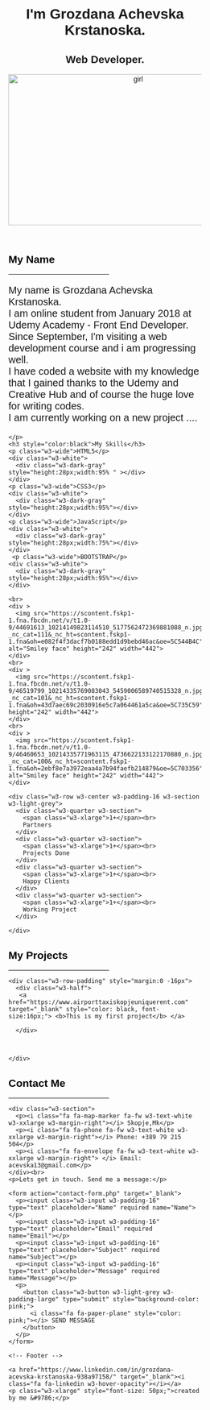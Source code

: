
<html>
<title>Grozdana Achevska Krstanoska</title>
<meta charset="UTF-8">
<meta name="viewport" content="width=device-width, initial-scale=1">
<link rel="stylesheet" href="https://www.w3schools.com/w3css/4/w3.css">
<link rel="stylesheet" href="https://fonts.googleapis.com/css?family=Montserrat">
<link rel="stylesheet" href="https://cdnjs.cloudflare.com/ajax/libs/font-awesome/4.7.0/css/font-awesome.min.css">
<style>
body, h1,h2,h3,h4,h5,h6 {font-family: "Montserrat", sans-serif}
.w3-row-padding img {margin-bottom: 12px;}
/* Set the width of the sidebar to 120px */
.w3-sidebar {width: 120px;background: #222;}
/* Add a left margin to the "page content" that matches the width of the sidebar (120px) */
#main {margin-left: 120px}
/* Remove margins from "page content" on small screens */
@media only screen and (max-width: 600px) {#main {margin-left: 0}}
</style>
<body class="w3-black">


<!-- Page Content -->
<div class="w3-padding-large" id="main">
  <!-- Header/Home -->
  <header class="w3-container w3-padding-32 w3-center w3-black" id="home">
    <h1 class="w3-jumbo"><span class="w3-hide-small">I'm</span> Grozdana Achevska Krstanoska.</h1>
    <h2>Web Developer.</h2>
    <img src="https://scontent.fskp1-1.fna.fbcdn.net/v/t1.0-9/44049490_10214091480855990_3606364827338932224_n.jpg?_nc_cat=103&_nc_ht=scontent.fskp1-1.fna&oh=c8d16152e9199270b2d50670cfbc31e1&oe=5C3BE69A" alt="girl" class="w3-image" width="500" height="300" >
  </header>

  <!-- About Section -->
  <div class="w3-content w3-justify w3-text-grey w3-padding-64" id="about">
    <h2  style="color:black;">My Name</h2>
    <hr style="width:200px" class="w3-opacity">
    <p style="font-size: 20px;">
      My name is Grozdana Achevska Krstanoska. <br>
      I am online student from January 2018 at Udemy Academy - Front End Developer. <br>
      Since September, I'm visiting a web development course and i am progressing well. <br>
      I have coded a website with my knowledge that I gained thanks to the Udemy and Creative Hub and of course the huge love for writing codes. <br>
      I am currently working on a new project ....

    </p>
    <h3 style="color:black">My Skills</h3>
    <p class="w3-wide">HTML5</p>
    <div class="w3-white">
      <div class="w3-dark-gray" style="height:28px;width:95% " ></div>
    </div>
    <p class="w3-wide">CSS3</p>
    <div class="w3-white">
      <div class="w3-dark-gray" style="height:28px;width:95%"></div>
    </div>
    <p class="w3-wide">JavaScript</p>
    <div class="w3-white">
      <div class="w3-dark-gray" style="height:28px;width:75%"></div>
    </div>
     <p class="w3-wide">BOOTSTRAP</p>
    <div class="w3-white">
      <div class="w3-dark-gray" style="height:28px;width:95%"></div>
    </div>

    <br>
    <div >
      <img src="https://scontent.fskp1-1.fna.fbcdn.net/v/t1.0-9/44691613_10214149823114510_5177562472369881088_n.jpg?_nc_cat=111&_nc_ht=scontent.fskp1-1.fna&oh=e082f4f3dacf7b0188edd1d9bebd46ac&oe=5C544B4C" alt="Smiley face" height="242" width="442">
    </div>
    <br>
    <div >
      <img src="https://scontent.fskp1-1.fna.fbcdn.net/v/t1.0-9/46519799_10214335769083043_5459006589740515328_n.jpg?_nc_cat=101&_nc_ht=scontent.fskp1-1.fna&oh=43d7aec69c2030916e5c7a064461a5ca&oe=5C735C59" height="242" width="442">
    </div>
    <br>
    <div >
      <img src="https://scontent.fskp1-1.fna.fbcdn.net/v/t1.0-9/46460653_10214335771963115_4736622133122170880_n.jpg?_nc_cat=100&_nc_ht=scontent.fskp1-1.fna&oh=2ebf8e7a3972eaa4a7b94faefb214879&oe=5C703356" alt="Smiley face" height="242" width="442">
    </div>
    
    <div class="w3-row w3-center w3-padding-16 w3-section w3-light-grey">
      <div class="w3-quarter w3-section">
        <span class="w3-xlarge">1+</span><br>
        Partners
      </div>
      <div class="w3-quarter w3-section">
        <span class="w3-xlarge">1+</span><br>
        Projects Done
      </div>
      <div class="w3-quarter w3-section">
        <span class="w3-xlarge">1+</span><br>
        Happy Clients
      </div>
      <div class="w3-quarter w3-section">
        <span class="w3-xlarge">1+</span><br>
        Working Project
      </div>
      
    </div>

   
    
    
    
   
  
 
  <div class="w3-padding-64 w3-content" id="photos">
    <h2 style="color:black">My Projects</h2>
    <hr style="width:200px" class="w3-opacity">


    <div class="w3-row-padding" style="margin:0 -16px">
      <div class="w3-half">
       <a href="https://www.airporttaxiskopjeuniquerent.com"  target="_blank" style="color: black, font-size:16px;"> <b>This is my first project</b> </a> 
        
      </div>

     
  
    </div>

  </div>


  <div class="w3-padding-64 w3-content w3-text-grey" id="contact">
    <h2 style="color:black">Contact Me</h2>
    <hr style="width:200px" class="w3-opacity">

    <div class="w3-section">
      <p><i class="fa fa-map-marker fa-fw w3-text-white w3-xxlarge w3-margin-right"></i> Skopje,Mk</p>
      <p><i class="fa fa-phone fa-fw w3-text-white w3-xxlarge w3-margin-right"></i> Phone: +389 79 215 504</p>
      <p><i class="fa fa-envelope fa-fw w3-text-white w3-xxlarge w3-margin-right"> </i> Email: acevska13@gmail.com</p>
    </div><br>
    <p>Lets get in touch. Send me a message:</p>

    <form action="contact-form.php" target="_blank">
      <p><input class="w3-input w3-padding-16" type="text" placeholder="Name" required name="Name"></p>
      <p><input class="w3-input w3-padding-16" type="text" placeholder="Email" required name="Email"></p>
      <p><input class="w3-input w3-padding-16" type="text" placeholder="Subject" required name="Subject"></p>
      <p><input class="w3-input w3-padding-16" type="text" placeholder="Message" required name="Message"></p>
      <p>
        <button class="w3-button w3-light-grey w3-padding-large" type="submit" style="background-color:  pink;">
          <i class="fa fa-paper-plane" style="color: pink;"></i> SEND MESSAGE
        </button>
      </p>
    </form>
  <!-- End Contact Section -->
  </div>
  
    <!-- Footer -->
  <footer class="w3-content w3-padding-64 w3-text-grey w3-xlarge">
     
   
    <a href="https://www.linkedin.com/in/grozdana-acevska-krstanoska-938a97158/" target="_blank"><i class="fa fa-linkedin w3-hover-opacity"></i></a>
    <p class="w3-xlarge" style="font-size: 50px;">created by me &#9786;</p>
  </footer>


</div>


